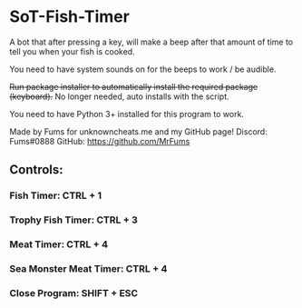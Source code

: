 # SoT-Fish-Timer
A bot that after pressing a key, will make a beep after that amount of time to tell you when your fish is cooked.


You need to have system sounds on for the beeps to work / be audible. 

~~Run package installer to automatically install the required package (keyboard).~~ No longer needed, auto installs with the script.

You need to have Python 3+ installed for this program to work.

   Made by Fums for unknowncheats.me and my GitHub page!
   Discord: Fums#0888
   GitHub: https://github.com/MrFums

##   Controls: 

###   Fish Timer: CTRL + 1 
###   Trophy Fish Timer: CTRL + 3
###   Meat Timer: CTRL + 4
###  Sea Monster Meat Timer: CTRL + 4
###   Close Program: SHIFT + ESC

